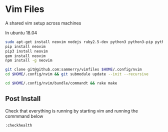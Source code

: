 # Vim Files

A shared vim setup across machines

In ubuntu 18.04
```sh
sudo apt-get install neovim nodejs ruby2.5-dev python3 python3-pip python python-pip
pip install neovim
pip3 install neovim
gem install neovim
npm install -g neovim

git clone git@github.com:sammerry/vimfiles $HOME/.config/nvim
cd $HOME/.config/nvim && git submodule update --init --recursive

cd $HOME/.config/nvim/bundle/commandt && rake make
```


## Post Install

Check that everything is running by starting vim and running the commmand below
```
:checkhealth
```
